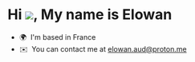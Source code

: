 Hi ![](https://user-images.githubusercontent.com/18350557/176309783-0785949b-9127-417c-8b55-ab5a4333674e.gif), My name is Elowan
==============================================================================================================================

*   🌍  I'm based in France
*   ✉️  You can contact me at [elowan.aud@proton.me](mailto:elowan.aud@proton.me)
